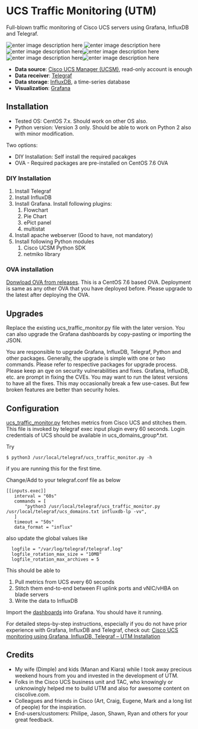 # UCS Traffic Monitoring (UTM)
Full-blown traffic monitoring of Cisco UCS servers using Grafana, InfluxDB and Telegraf.

![enter image description here](https://www.since2k7.com/wp-content/uploads/2020/02/g1-scaled.jpg)
![enter image description here](https://www.since2k7.com/wp-content/uploads/2020/02/g2-scaled.jpg)
![enter image description here](https://www.since2k7.com/wp-content/uploads/2020/02/g3-scaled.jpg)![enter image description here](https://www.since2k7.com/wp-content/uploads/2020/02/g5-scaled.jpg)![enter image description here](https://www.since2k7.com/wp-content/uploads/2020/02/g6-scaled.jpg)![enter image description here](https://www.since2k7.com/wp-content/uploads/2020/02/g4-scaled.jpg)

- **Data source**: [Cisco UCS Manager (UCSM)](https://www.cisco.com/c/en/us/products/servers-unified-computing/ucs-manager/index.html), read-only account is enough
- **Data receiver**: [Telegraf](https://github.com/influxdata/telegraf)
- **Data storage**: [InfluxDB](https://github.com/influxdata/influxdb), a time-series database
- **Visualization**: [Grafana](https://github.com/grafana/grafana)

## Installation
- Tested OS: CentOS 7.x. Should work on other OS also.
- Python version: Version 3 only. Should be able to work on Python 2 also with minor modification.

Two options:
- DIY Installation: Self install the required pacakges
- OVA - Required packages are pre-installed on CentOS 7.6 OVA

### DIY Installation
1. Install Telegraf
2. Install InfluxDB
3. Install Grafana. Install following plugins:
    1. Flowchart
    2. Pie Chart
    3. ePict panel
    4. multistat
4. Install apache webserver (Good to have, not mandatory)
4. Install following Python modules
    1. Cisco UCSM Python SDK
    2. netmiko library
    
### OVA installation
[Donwload OVA from releases](https://github.com/paregupt/ucs_traffic_monitor/releases).
This is a CentOS 7.6 based OVA. Deployment is same as any other OVA that you have deployed before.
Please upgrade to the latest after deploying the OVA. 

## Upgrades
Replace the existing ucs_traffic_monitor.py file with the later version. You can also upgrade the Grafana dashboards by copy-pasting or importing the JSON.

You are responsible to upgrade Grafana, InfluxDB, Telegraf, Python and other packages. Generally, the upgrade is simple with one or two commands. Please refer to respective packages for upgrade process. Please keep an qye on security vulnerabilities and fixes. Grafana, InfluxDB, etc. are prompt in fixing the CVEs. You may want to run the latest versions to have all the fixes. This may occasionally break a few use-cases. But few broken features are better than security holes.

## Configuration

[ucs_traffic_monitor.py](https://github.com/paregupt/ucs_traffic_monitor/blob/master/telegraf/ucs_traffic_monitor.py "ucs_traffic_monitor.py") fetches metrics from Cisco UCS and stitches them. This file is invoked by telegraf exec input plugin every 60 seconds. Login credentials of UCS should be available in ucs_domains_group*.txt.

Try 
```shell
$ python3 /usr/local/telegraf/ucs_traffic_monitor.py -h
```
if you are running this for the first time.

Change/Add to your telegraf.conf file as below

```shell
[[inputs.exec]]
   interval = "60s"
   commands = [
       "python3 /usr/local/telegraf/ucs_traffic_monitor.py /usr/local/telegraf/ucs_domains.txt influxdb-lp -vv",
   ]
   timeout = "50s"
   data_format = "influx"
```

also update the global values like

```shell
  logfile = "/var/log/telegraf/telegraf.log"
  logfile_rotation_max_size = "10MB"
  logfile_rotation_max_archives = 5
```
This should be able to 

 1. Pull metrics from UCS every 60 seconds
 2. Stitch them end-to-end between FI uplink ports and vNIC/vHBA on blade servers
 3. Write the data to InfluxDB

Import the [dashboards](https://github.com/paregupt/ucs_traffic_monitor/tree/master/grafana/dashboards) into Grafana. You should have it running.

For detailed steps-by-step instructions, especially if you do not have prior experience with Grafana, InfluxDB and Telegraf, check out: [Cisco UCS monitoring using Grafana, InfluxDB, Telegraf – UTM Installation](https://www.since2k7.com/blog/2020/02/29/cisco-ucs-monitoring-using-grafana-influxdb-telegraf-utm-installation/)

## Credits
- My wife (Dimple) and kids (Manan and Kiara) while I took away precious weekend hours from you and invested in the development of UTM.
- Folks in the Cisco UCS business unit and TAC, who knowingly or unknowingly helped me to build UTM and also for awesome content on ciscolive.com.
- Colleagues and friends in Cisco (Art, Craig, Eugene, Mark and a long list of people) for the inspiration. 
- End-users/customers: Philipe, Jason, Shawn, Ryan and others for your great feedback.
